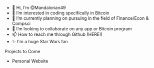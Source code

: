 - 👋 Hi, I’m @Mandalorian49
- 👀 I’m interested in coding specifically in Bitcoin
- 🌱 I’m currently planning on pursuing in the field of Finance/Econ & Compsci
- 💞️ I’m looking to collaborate on any app or Bitcoin program
- 📫 How to reach me through Github (HERE!)
- ✨ I'm a huge Star Wars fan

Projects to Come
- Personal Website

<!---
Mandalorian49/Mandalorian49 is a ✨ special ✨ repository because its `README.md` (this file) appears on your GitHub profile.
You can click the Preview link to take a look at your changes.
--->
